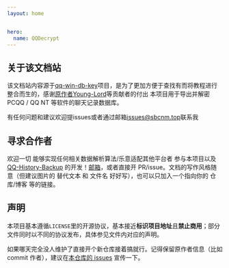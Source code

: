 ```yaml
---
layout: home


hero:
  name: QQDecrypt
---
```

## 关于该文档站 

该文档站内容源于[qq-win-db-key](https://github.com/QQBackup/qq-win-db-key)项目，是为了更加方便于查找有而将教程进行整合而生的，感谢[原作者Young-Lord](https://github.com/Young-Lord)等贡献者的付出
本项目用于导出并解密 PCQQ / QQ NT 等软件的聊天记录数据库。

有任何问题和建议欢迎提issues或者通过邮箱[issues@sbcnm.top](mailto:issues@sbcnm.top)联系我

## 寻求合作者

欢迎一切 能够实现任何相关数据解析算法/乐意适配其他平台者 参与本项目以及 [QQ-History-Backup](https://github.com/QQBackup/QQ-History-Backup/tree/dev) 的开发！[邮箱](mailto:ly-niko@qq.com)，或者直接开 PR/issue。文档的写作风格随意（但建议图片的 替代文本 和 文件名 好好写），也可以只加入一个指向你的 仓库/博客 等的链接。

## 声明

本项目基本遵循`LICENSE`里的开源协议，基本接近**标识项目地址**且**禁止商用**；部分文件同时以不同的协议发布，具体参见文件内对应的声明。

如果哪天完全没人维护了直接开个新仓库接着搞就行。记得保留原作者信息（比如 commit 作者），建议在[本仓库的 issues](https://github.com/QQBackup/qq-win-db-key/issues) 宣传一下。
